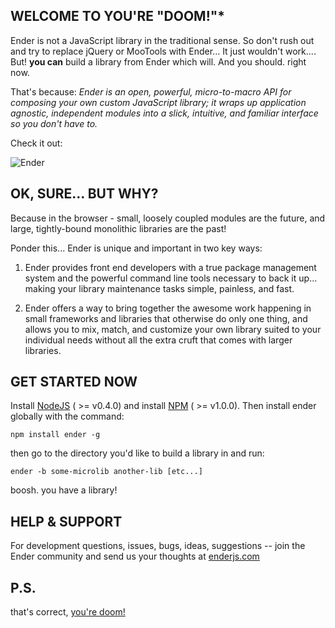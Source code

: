 WELCOME TO YOU'RE "DOOM!"*
--------------------------

Ender is not a JavaScript library in the traditional sense. So don't rush out and try to replace jQuery or MooTools with Ender... It just wouldn't work.... But! **you can** build a library from Ender which will. And you should. right now.

That's because: *Ender is an open, powerful, micro-to-macro API for composing your own custom JavaScript library; it wraps up application agnostic, independent modules into a slick, intuitive, and familiar interface so you don't have to.*

Check it out:

![Ender](http://f.cl.ly/items/1W0P3I3D3m3U0e1j2h1c/Screen%20shot%202011-05-09%20at%2011.31.42%20AM.png)

OK, SURE... BUT WHY?
--------------------
Because in the browser - small, loosely coupled modules are the future, and large, tightly-bound monolithic libraries are the past!

Ponder this... Ender is unique and important in two key ways:

1) Ender provides front end developers with a true package management system and the powerful command line tools necessary to back it up... making your library maintenance tasks simple, painless, and fast.

2) Ender offers a way to bring together the awesome work happening in small frameworks and libraries that otherwise do only one thing, and allows you to mix, match, and customize your own library suited to your individual needs without all the extra cruft that comes with larger libraries.

GET STARTED NOW
---------------

Install [NodeJS](http://nodejs.org) ( >= v0.4.0) and install [NPM](https://github.com/isaacs/npm) ( >= v1.0.0). Then install ender globally with the command:

    npm install ender -g

then go to the directory you'd like to build a library in and run:

    ender -b some-microlib another-lib [etc...]

boosh. you have a library!

HELP & SUPPORT
----------
For development questions, issues, bugs, ideas, suggestions -- join the Ender community and send us your thoughts at [enderjs.com](http://enderjs.com)

P.S.
---
that's correct, [you're doom!](http://blog.urbanbohemian.com/2009/04/08/5201/)
